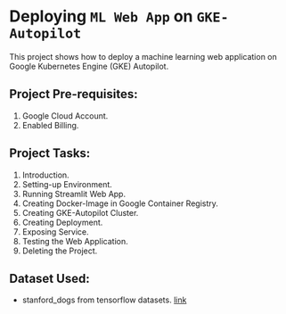 # Deploying `ML Web App` on `GKE-Autopilot`
This project shows how to deploy a machine learning web application on Google Kubernetes Engine (GKE) Autopilot. 

## Project Pre-requisites:
1. Google Cloud Account.
2. Enabled Billing.

## Project Tasks:
1. Introduction.
2. Setting-up Environment.
3. Running Streamlit Web App.
4. Creating Docker-Image in Google Container Registry.
5. Creating GKE-Autopilot Cluster.
6. Creating Deployment.
7. Exposing Service.
8. Testing the Web Application.
9. Deleting the Project.

## Dataset Used: 
- stanford_dogs from tensorflow datasets. [link](https://www.tensorflow.org/datasets/catalog/stanford_dogs)
